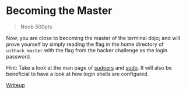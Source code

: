 # Becoming the Master

> Noob 500pts

Now, you are close to becoming the master of the terminal dojo; and will prove yourself by simply reading the flag in the home directory of `uithack_master` with the flag from the hacker challenge as the login password.

Hint: Take a look at the man page of [sudoers](https://linux.die.net/man/5/sudoers) and [sudo](https://linux.die.net/man/8/sudo). It will also be beneficial to have a look at how login shells are configured.

[Writeup](./writeup.md)
